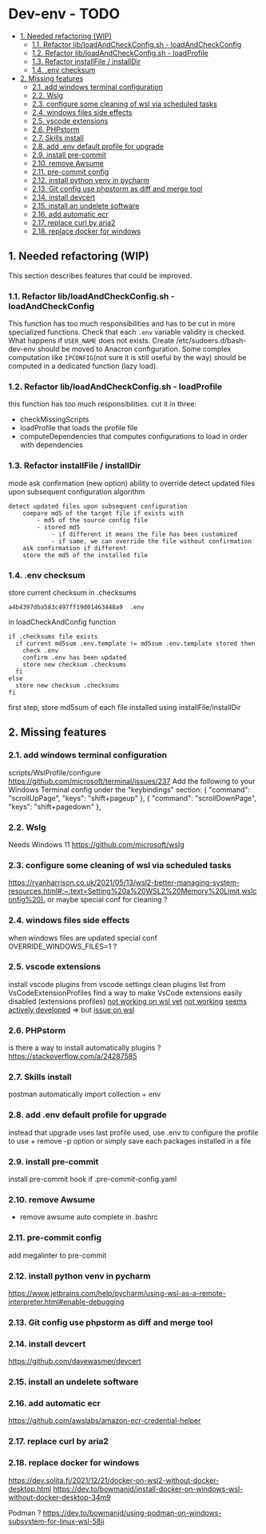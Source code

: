 # Dev-env - TODO

- [1. Needed refactoring (WIP)](#1-needed-refactoring-wip)
  - [1.1. Refactor lib/loadAndCheckConfig.sh - loadAndCheckConfig](#11-refactor-libloadandcheckconfigsh---loadandcheckconfig)
  - [1.2. Refactor lib/loadAndCheckConfig.sh - loadProfile](#12-refactor-libloadandcheckconfigsh---loadprofile)
  - [1.3. Refactor installFile / installDir](#13-refactor-installfile--installdir)
  - [1.4. .env checksum](#14-env-checksum)
- [2. Missing features](#2-missing-features)
  - [2.1. add windows terminal configuration](#21-add-windows-terminal-configuration)
  - [2.2. Wslg](#22-wslg)
  - [2.3. configure some cleaning of wsl via scheduled tasks](#23-configure-some-cleaning-of-wsl-via-scheduled-tasks)
  - [2.4. windows files side effects](#24-windows-files-side-effects)
  - [2.5. vscode extensions](#25-vscode-extensions)
  - [2.6. PHPstorm](#26-phpstorm)
  - [2.7. Skills install](#27-skills-install)
  - [2.8. add .env default profile for upgrade](#28-add-env-default-profile-for-upgrade)
  - [2.9. install pre-commit](#29-install-pre-commit)
  - [2.10. remove Awsume](#210-remove-awsume)
  - [2.11. pre-commit config](#211-pre-commit-config)
  - [2.12. install python venv in pycharm](#212-install-python-venv-in-pycharm)
  - [2.13. Git config use phpstorm as diff and merge tool](#213-git-config-use-phpstorm-as-diff-and-merge-tool)
  - [2.14. install devcert](#214-install-devcert)
  - [2.15. install an undelete software](#215-install-an-undelete-software)
  - [2.16. add automatic ecr](#216-add-automatic-ecr)
  - [2.17. replace curl by aria2](#217-replace-curl-by-aria2)
  - [2.18. replace docker for windows](#218-replace-docker-for-windows)

## 1. Needed refactoring (WIP)

This section describes features that could be improved.

### 1.1. Refactor lib/loadAndCheckConfig.sh - loadAndCheckConfig

This function has too much responsibilities and has to be cut in more
specialized functions. Check that each `.env` variable validity is checked. What
happens if `USER_NAME` does not exists. Create /etc/sudoers.d/bash-dev-env
should be moved to Anacron configuration. Some complex computation like
`IPCONFIG`(not sure it is still useful by the way) should be computed in a
dedicated function (lazy load).

### 1.2. Refactor lib/loadAndCheckConfig.sh - loadProfile

this function has too much responsibilities. cut it in three:

- checkMissingScripts
- loadProfile that loads the profile file
- computeDependencies that computes configurations to load in order with
  dependencies

### 1.3. Refactor installFile / installDir

mode ask confirmation (new option) ability to override detect updated files upon
subsequent configuration algorithm

```text
detect updated files upon subsequent configuration
    compare md5 of the target file if exists with
        - md5 of the source config file
        - stored md5
            - if different it means the file has been customized
            - if same, we can override the file without confirmation
    ask confirmation if different
    store the md5 of the installed file
```

### 1.4. .env checksum

store current checksum in .checksums

```text
a4b4397dba583c497ff19d01463448a9  .env
```

in loadCheckAndConfig function

```text
if .checksums file exists
  if current md5sum .env.template != md5sum .env.template stored then
    check .env
    confirm .env has been updated
    store new checksum .checksums
  fi
else
  store new checksum .checksums
fi
```

first step, store md5sum of each file installed using installFile/installDir

## 2. Missing features

### 2.1. add windows terminal configuration

scripts/WslProfile/configure <https://github.com/microsoft/terminal/issues/237>
Add the following to your Windows Terminal config under the "keybindings"
section: { "command": "scrollUpPage", "keys": "shift+pageup" }, { "command":
"scrollDownPage", "keys": "shift+pagedown" },

### 2.2. Wslg

Needs Windows 11 <https://github.com/microsoft/wslg>

### 2.3. configure some cleaning of wsl via scheduled tasks

<https://ryanharrison.co.uk/2021/05/13/wsl2-better-managing-system-resources.html#:~:text=Setting%20a%20WSL2%20Memory%20Limit,wslconfig%20).>
or maybe special conf for cleaning ?

### 2.4. windows files side effects

when windows files are updated special conf OVERRIDE_WINDOWS_FILES=1 ?

### 2.5. vscode extensions

install vscode plugins from vscode settings clean plugins list from
VsCodeExtensionProfiles find a way to make VsCode extensions easily disabled
(extensions profiles)
[not working on wsl yet](https://github.com/mrsauravsahu/vscode-manager)
[not working](https://github.com/baincd/vscode-extension-profiles)
[seems actively developed](https://github.com/evald24/vscode-extensions-profiles)
=> but
[issue on wsl](https://github.com/evald24/vscode-extensions-profiles/issues/19)

### 2.6. PHPstorm

is there a way to install automatically plugins ?
<https://stackoverflow.com/a/24287585>

### 2.7. Skills install

postman automatically import collection + env

### 2.8. add .env default profile for upgrade

instead that upgrade uses last profile used, use .env to configure the profile
to use + remove -p option or simply save each packages installed in a file

### 2.9. install pre-commit

install pre-commit hook if .pre-commit-config.yaml

### 2.10. remove Awsume

- remove awsume auto complete in .bashrc

### 2.11. pre-commit config

add megalinter to pre-commit

### 2.12. install python venv in pycharm

<https://www.jetbrains.com/help/pycharm/using-wsl-as-a-remote-interpreter.html#enable-debugging>

### 2.13. Git config use phpstorm as diff and merge tool

### 2.14. install devcert

<https://github.com/davewasmer/devcert>

### 2.15. install an undelete software

### 2.16. add automatic ecr

<https://github.com/awslabs/amazon-ecr-credential-helper>

### 2.17. replace curl by aria2

### 2.18. replace docker for windows

<https://dev.solita.fi/2021/12/21/docker-on-wsl2-without-docker-desktop.html>
<https://dev.to/bowmanjd/install-docker-on-windows-wsl-without-docker-desktop-34m9>

Podman ?
<https://dev.to/bowmanjd/using-podman-on-windows-subsystem-for-linux-wsl-58ji>
